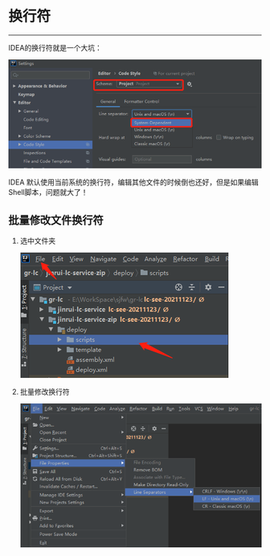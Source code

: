 # 换行符

---

IDEA的换行符就是一个大坑：

![image-20211126105719769](markdown/换行符.assets/image-20211126105719769.png)

IDEA 默认使用当前系统的换行符，编辑其他文件的时候倒也还好，但是如果编辑Shell脚本，问题就大了！



## 批量修改文件换行符

1.   选中文件夹

     ![image-20211126110311610](markdown/换行符.assets/image-20211126110311610.png)

2.   批量修改换行符

     ![image-20211126110412970](markdown/换行符.assets/image-20211126110412970.png)